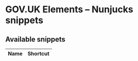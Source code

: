 # GOV.UK Elements – Nunjucks snippets

## Available snippets

| Name                          | Shortcut                      |
|-------------------------------|-------------------------------|